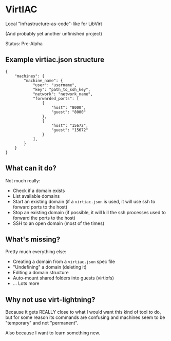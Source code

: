 VirtIAC
=======

Local "Infrastructure-as-code"-like for LibVirt

(And probably yet another unfinished project)

Status: Pre-Alpha

Example virtiac.json structure
------------------------------

```
{
    "machines": {
        "machine_name": {
            "user": "username",
            "key": "path_to_ssh_key",
            "network": "network_name",
            "forwarded_ports": [
                {
                    "host": "8000",
                    "guest": "8000"
                },
                {
                    "host": "15672",
                    "guest": "15672"
                }
            ],
        }
    }
}
```

What can it do?
----------------

Not much really:

- Check if a domain exists
- List available domains
- Start an existing domain (if a `virtiac.json` is used, it will use ssh to forward ports to the host)
- Stop an existing domain (if possible, it will kill the ssh processes used to forward the ports to the host)
- SSH to an open domain (most of the times)

What's missing?
---------------

Pretty much everything else:

- Creating a domain from a `virtiac.json` spec file
- "Undefining" a domain (deleting it)
- Editing a domain structure
- Auto-mount shared folders into guests (virtiofs)
- ... Lots more

Why not use virt-lightning?
---------------------------

Because it gets REALLY close to what I would want this kind of tool to do, but for some reason its commands are confusing and machines seem to be "temporary" and not "permanent".

Also because I want to learn something new.
